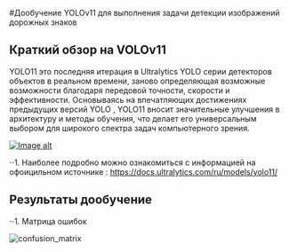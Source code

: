 #Дообучение YOLOv11 для выполнения задачи детекции изображений дорожных знаков

## Краткий обзор на VOLOv11

YOLO11 это последняя итерация в Ultralytics YOLO серии детекторов объектов в реальном времени, заново определяющая возможные возможности благодаря передовой точности, скорости и эффективности. Основываясь на впечатляющих достижениях предыдущих версий YOLO , YOLO11 вносит значительные улучшения в архитектуру и методы обучения, что делает его универсальным выбором для широкого спектра задач компьютерного зрения.

[![Image alt](https://github.com/{username}/{repository}/raw/{branch}/{path}/image.png)](https://raw.githubusercontent.com/ultralytics/assets/refs/heads/main/yolo/performance-comparison.png)

⋅⋅1. Наиболее подробно можно ознакомиться с информацией на офоицильном источнике : https://docs.ultralytics.com/ru/models/yolo11/

## Результаты дообучение
⋅⋅1. Матрица ошибок

![confusion_matrix](https://github.com/user-attachments/assets/fd81052c-e1dc-4187-a985-f19b795b51eb)
